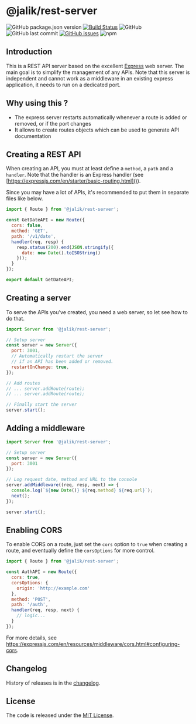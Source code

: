 # @jalik/rest-server

![GitHub package.json version](https://img.shields.io/github/package-json/v/jalik/js-rest-server.svg)
[![Build Status](https://travis-ci.com/jalik/js-rest-server.svg?branch=master)](https://travis-ci.com/jalik/js-rest-server)
![GitHub](https://img.shields.io/github/license/jalik/js-rest-server.svg)
![GitHub last commit](https://img.shields.io/github/last-commit/jalik/js-rest-server.svg)
[![GitHub issues](https://img.shields.io/github/issues/jalik/js-rest-server.svg)](https://github.com/jalik/js-rest-server/issues)
![npm](https://img.shields.io/npm/dt/@jalik/rest-server.svg)

## Introduction

This is a REST API server based on the excellent [Express](https://expressjs.com/) web server.
The main goal is to simplify the management of any APIs.
Note that this server is independent and cannot work as a middleware in an existing express application, it needs to run on a dedicated port.

## Why using this ?

- The express server restarts automatically whenever a route is added or removed, or if the port changes
- It allows to create routes objects which can be used to generate API documentation

## Creating a REST API

When creating an API, you must at least define a `method`, a `path` and a `handler`.
Note that the handler is an Express handler (see [https://expressjs.com/en/starter/basic-routing.html]()).

Since you may have a lot of APIs, it's recommended to put them in separate files like below.

```js
import { Route } from '@jalik/rest-server';

const GetDateAPI = new Route({
  cors: false,
  method: 'GET',
  path: '/v1/date',
  handler(req, resp) {
    resp.status(200).end(JSON.stringify({ 
      date: new Date().toISOString()
    }));
  }
});

export default GetDateAPI;
```

## Creating a server

To serve the APIs you've created, you need a web server, so let see how to do that.

```js
import Server from '@jalik/rest-server';

// Setup server
const server = new Server({
  port: 3001,
  // Automatically restart the server
  // if an API has been added or removed.
  restartOnChange: true,
});

// Add routes
// ... server.addRoute(route);
// ... server.addRoute(route);

// Finally start the server
server.start();
```

## Adding a middleware

```js
import Server from '@jalik/rest-server';

// Setup server
const server = new Server({
  port: 3001
});

// Log request date, method and URL to the console
server.addMiddleware((req, resp, next) => {
  console.log(`${new Date()} ${req.method} ${req.url}`);
  next();
});

server.start();
```

## Enabling CORS

To enable CORS on a route, just set the `cors` option to `true` when creating a route,
and eventually define the `corsOptions` for more control.

```js
import { Route } from '@jalik/rest-server';

const AuthAPI = new Route({
  cors: true,
  corsOptions: {
    origin: 'http://example.com'
  },
  method: 'POST',
  path: '/auth',
  handler(req, resp, next) {
    // logic...
  }
});
```

For more details, see https://expressjs.com/en/resources/middleware/cors.html#configuring-cors.

## Changelog

History of releases is in the [changelog](./CHANGELOG.md).

## License

The code is released under the [MIT License](http://www.opensource.org/licenses/MIT).
